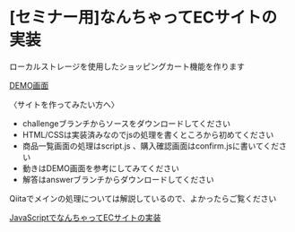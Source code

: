 # [セミナー用]なんちゃってECサイトの実装

ローカルストレージを使用したショッピングカート機能を作ります

[DEMO画面](http://118.27.27.78/ec_sample/index.html)

〈サイトを作ってみたい方へ〉
- challengeブランチからソースをダウンロードしてください
- HTML/CSSは実装済みなのでjsの処理を書くところから初めてください
- 商品一覧画面の処理はscript.js 、購入確認画面はconfirm.jsに書いてください
- 動きはDEMO画面を参考にしてみてください
- 解答はanswerブランチからダウンロードしてください

Qiitaでメインの処理については解説しているので、よかったらご覧ください

[JavaScriptでなんちゃってECサイトの実装](https://qiita.com/SuenagaRyoko/items/3f9f0deb5233225ea3c1)
